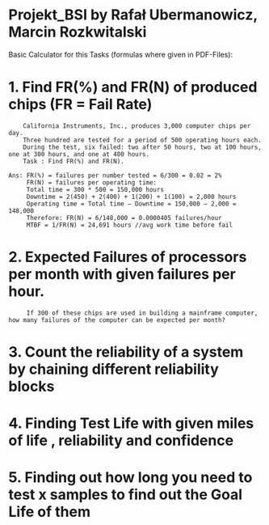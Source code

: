 # Projekt_BSI by Rafał Ubermanowicz, Marcin Rozkwitalski

Basic Calculator for this Tasks (formulas where given in PDF-Files):

# 1. Find FR(%) and FR(N) of produced chips (FR = Fail Rate)
        California Instruments, Inc., produces 3,000 computer chips per day.
        Three hundred are tested for a period of 500 operating hours each.
        During the test, six failed: two after 50 hours, two at 100 hours, one at 300 hours, and one at 400 hours.
        Task : Find FR(%) and FR(N).

    Ans: FR(%) = failures per number tested = 6/300 = 0.02 = 2%
         FR(N) = failures per operating time:
         Total time = 300 * 500 = 150,000 hours
         Downtime = 2(450) + 2(400) + 1(200) + 1(100) = 2,000 hours
         Operating time = Total time – Downtime = 150,000 – 2,000 = 148,000
         Therefore: FR(N) = 6/148,000 = 0.0000405 failures/hour
         MTBF = 1/FR(N) = 24,691 hours //avg work time before fail
         
# 2. Expected Failures of processors per month with given failures per hour.
         If 300 of these chips are used in building a mainframe computer, how many failures of the computer can be expected per month?
         
         
         
# 3. Count the reliability of a system by chaining different reliability blocks
# 4. Finding Test Life with given miles of life , reliability and confidence
# 5. Finding out how long you need to test x samples to find out the Goal Life of them







